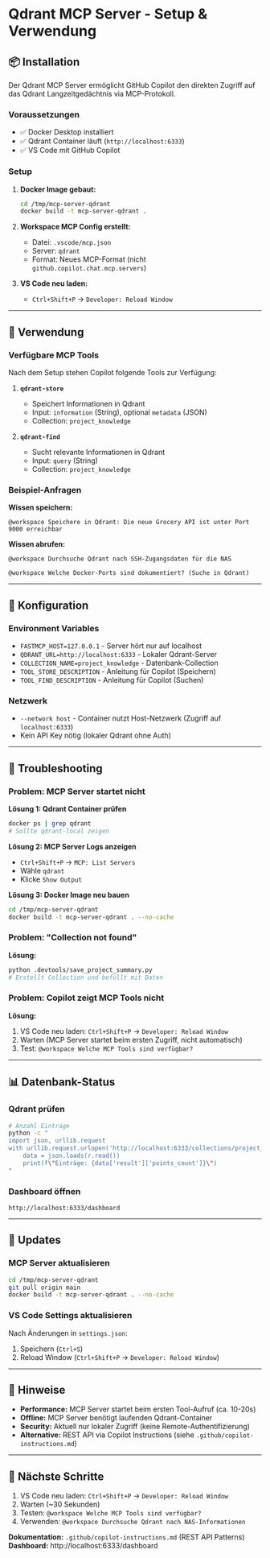 # Qdrant MCP Server - Setup & Verwendung

## 📦 Installation

Der Qdrant MCP Server ermöglicht GitHub Copilot den direkten Zugriff auf das Qdrant Langzeitgedächtnis via MCP-Protokoll.

### Voraussetzungen

- ✅ Docker Desktop installiert
- ✅ Qdrant Container läuft (`http://localhost:6333`)
- ✅ VS Code mit GitHub Copilot

### Setup

1. **Docker Image gebaut:**
   ```bash
   cd /tmp/mcp-server-qdrant
   docker build -t mcp-server-qdrant .
   ```

2. **Workspace MCP Config erstellt:**
   - Datei: `.vscode/mcp.json`
   - Server: `qdrant`
   - Format: Neues MCP-Format (nicht `github.copilot.chat.mcp.servers`)

3. **VS Code neu laden:**
   - `Ctrl+Shift+P` → `Developer: Reload Window`

---

## 🚀 Verwendung

### Verfügbare MCP Tools

Nach dem Setup stehen Copilot folgende Tools zur Verfügung:

1. **`qdrant-store`**
   - Speichert Informationen in Qdrant
   - Input: `information` (String), optional `metadata` (JSON)
   - Collection: `project_knowledge`

2. **`qdrant-find`**
   - Sucht relevante Informationen in Qdrant
   - Input: `query` (String)
   - Collection: `project_knowledge`

### Beispiel-Anfragen

**Wissen speichern:**
```
@workspace Speichere in Qdrant: Die neue Grocery API ist unter Port 9000 erreichbar
```

**Wissen abrufen:**
```
@workspace Durchsuche Qdrant nach SSH-Zugangsdaten für die NAS
```

```
@workspace Welche Docker-Ports sind dokumentiert? (Suche in Qdrant)
```

---

## 🔧 Konfiguration

### Environment Variables

- `FASTMCP_HOST=127.0.0.1` - Server hört nur auf localhost
- `QDRANT_URL=http://localhost:6333` - Lokaler Qdrant-Server
- `COLLECTION_NAME=project_knowledge` - Datenbank-Collection
- `TOOL_STORE_DESCRIPTION` - Anleitung für Copilot (Speichern)
- `TOOL_FIND_DESCRIPTION` - Anleitung für Copilot (Suchen)

### Netzwerk

- `--network host` - Container nutzt Host-Netzwerk (Zugriff auf `localhost:6333`)
- Kein API Key nötig (lokaler Qdrant ohne Auth)

---

## 🐛 Troubleshooting

### Problem: MCP Server startet nicht

**Lösung 1: Qdrant Container prüfen**
```bash
docker ps | grep qdrant
# Sollte qdrant-local zeigen
```

**Lösung 2: MCP Server Logs anzeigen**
- `Ctrl+Shift+P` → `MCP: List Servers`
- Wähle `qdrant`
- Klicke `Show Output`

**Lösung 3: Docker Image neu bauen**
```bash
cd /tmp/mcp-server-qdrant
docker build -t mcp-server-qdrant . --no-cache
```

### Problem: "Collection not found"

**Lösung:**
```bash
python .devtools/save_project_summary.py
# Erstellt Collection und befüllt mit Daten
```

### Problem: Copilot zeigt MCP Tools nicht

**Lösung:**
1. VS Code neu laden: `Ctrl+Shift+P` → `Developer: Reload Window`
2. Warten (MCP Server startet beim ersten Zugriff, nicht automatisch)
3. Test: `@workspace Welche MCP Tools sind verfügbar?`

---

## 📊 Datenbank-Status

### Qdrant prüfen

```bash
# Anzahl Einträge
python -c "
import json, urllib.request
with urllib.request.urlopen('http://localhost:6333/collections/project_knowledge') as r:
    data = json.loads(r.read())
    print(f\"Einträge: {data['result']['points_count']}\")
"
```

### Dashboard öffnen

```
http://localhost:6333/dashboard
```

---

## 🔄 Updates

### MCP Server aktualisieren

```bash
cd /tmp/mcp-server-qdrant
git pull origin main
docker build -t mcp-server-qdrant . --no-cache
```

### VS Code Settings aktualisieren

Nach Änderungen in `settings.json`:
1. Speichern (`Ctrl+S`)
2. Reload Window (`Ctrl+Shift+P` → `Developer: Reload Window`)

---

## 📝 Hinweise

- **Performance:** MCP Server startet beim ersten Tool-Aufruf (ca. 10-20s)
- **Offline:** MCP Server benötigt laufenden Qdrant-Container
- **Security:** Aktuell nur lokaler Zugriff (keine Remote-Authentifizierung)
- **Alternative:** REST API via Copilot Instructions (siehe `.github/copilot-instructions.md`)

---

## 🎯 Nächste Schritte

1. VS Code neu laden: `Ctrl+Shift+P` → `Developer: Reload Window`
2. Warten (~30 Sekunden)
3. Testen: `@workspace Welche MCP Tools sind verfügbar?`
4. Verwenden: `@workspace Durchsuche Qdrant nach NAS-Informationen`

**Dokumentation:** `.github/copilot-instructions.md` (REST API Patterns)  
**Dashboard:** http://localhost:6333/dashboard
